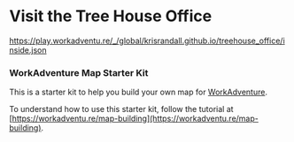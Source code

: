 # Visit the Tree House Office

https://play.workadventu.re/_/global/krisrandall.github.io/treehouse_office/inside.json

### WorkAdventure Map Starter Kit

This is a starter kit to help you build your own map for [WorkAdventure](https://workadventu.re).

To understand how to use this starter kit, follow the tutorial at [https://workadventu.re/map-building](https://workadventu.re/map-building).

